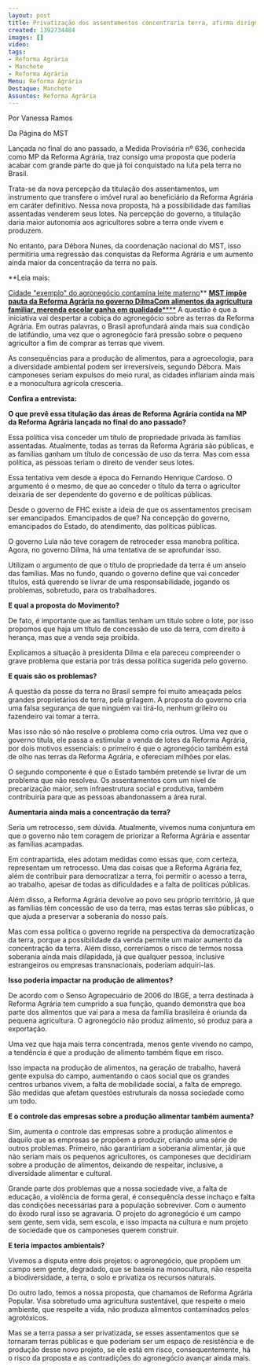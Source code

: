 ```yaml
---
layout: post
title: Privatização dos assentamentos concentraria terra, afirma dirigente
created: 1392734484
images: []
video: 
tags:
- Reforma Agrária
- Manchete
- Reforma Agrária
Menu: Reforma Agrária
Destaque: Manchete
Assuntos: Reforma Agrária
---
```



Por Vanessa Ramos

Da Página do MST

Lançada no final do ano passado, a Medida Provisória nº 636, conhecida como MP da Reforma Agrária, traz consigo uma proposta que poderia acabar com grande parte do que já foi conquistado na luta pela terra no Brasil.


Trata-se da nova percepção da titulação dos assentamentos, um instrumento que transfere o imóvel rural ao beneficiário da Reforma Agrária em caráter definitivo. Nessa nova proposta, há a possibilidade das famílias assentadas venderem seus lotes. Na percepção do governo, a titulação daria maior autonomia aos agricultores sobre a terra onde vivem e produzem.


No entanto, para Débora Nunes, da coordenação nacional do MST, isso permitiria uma regressão das conquistas da Reforma Agrária e um aumento ainda maior da concentração da terra no país.


**Leia mais:

[Cidade "exemplo" do agronegócio contamina leite materno](http://www.mst.org.br/node/15738)**
[**MST impõe pauta da Reforma Agrária no governo Dilma**](http://www.mst.org.br/node/15722)[**Com alimentos da agricultura familiar, merenda escolar ganha em qualidade**](http://www.mst.org.br/node/15742)[****](http://www.mst.org.br/node/15742)
A questão é que a iniciativa vai despertar a cobiça do agronegócio sobre as terras da Reforma Agrária. Em outras palavras, o Brasil aprofundará ainda mais sua condição de latifúndio, uma vez que o agronegócio fará pressão sobre o pequeno agricultor a fim de comprar as terras que vivem.


As consequências para a produção de alimentos, para a agroecologia, para a diversidade ambiental podem ser irreversíveis, segundo Débora. Mais camponeses seriam expulsos do meio rural, as cidades inflariam ainda mais e a monocultura agrícola cresceria.


**Confira a entrevista:**

**O que prevê essa titulação das áreas de Reforma Agrária contida na MP da Reforma Agrária lançada no final do ano passado?**


Essa política visa conceder um título de propriedade privada às famílias assentadas. Atualmente, todas as terras da Reforma Agrária são públicas, e as famílias ganham um título de concessão de uso da terra. Mas com essa política, as pessoas teriam o direito de vender seus lotes.


Essa tentativa vem desde a época do Fernando Henrique Cardoso. O argumento é o mesmo, de que ao conceder o título da terra o agricultor deixaria de ser dependente do governo e de políticas públicas.


Desde o governo de FHC existe a ideia de que os assentamentos precisam ser emancipados. Emancipados de que? Na concepção do governo, emancipados do Estado, do atendimento, das políticas públicas. 


O governo Lula não teve coragem de retroceder essa manobra política. Agora, no governo Dilma, há uma tentativa de se aprofundar isso.


Utilizam o argumento de que o título de propriedade da terra é um anseio das famílias. Mas no fundo, quando o governo define que vai conceder títulos, está querendo se livrar de uma responsabilidade, jogando os problemas, sobretudo, para os trabalhadores.


**E qual a proposta do Movimento?**

De fato, é importante que as famílias tenham um título sobre o lote, por isso propomos que haja um título de concessão de uso da terra, com direito à herança, mas que a venda seja proibida.


Explicamos a situação à presidenta Dilma e ela pareceu compreender o grave problema que estaria por trás dessa política sugerida pelo governo.


**E quais são os problemas?**

A questão da posse da terra no Brasil sempre foi muito ameaçada pelos grandes proprietários de terra, pela grilagem. A proposta do governo cria uma falsa segurança de que ninguém vai tirá-lo, nenhum grileiro ou fazendeiro vai tomar a terra. 


Mas isso não só não resolve o problema como cria outros. Uma vez que o governo titula, ele passa a estimular a venda de lotes da Reforma Agrária, por dois motivos essenciais: o primeiro é que o agronegócio também está de olho nas terras da Reforma Agrária, e ofereciam milhões por elas.


O segundo componente é que o Estado também pretende se livrar de um problema que não resolveu. Os assentamentos com um nível de precarização maior, sem infraestrutura social e produtiva, também contribuiria para que as pessoas abandonassem a área rural.


**Aumentaria ainda mais a concentração da terra?**

Seria um retrocesso, sem dúvida. Atualmente, vivemos numa conjuntura em que o governo não tem coragem de priorizar a Reforma Agrária e assentar as famílias acampadas. 


Em contrapartida, eles adotam medidas como essas que, com certeza, representam um retrocesso. Uma das coisas que a Reforma Agrária fez, além de contribuir para democratizar a terra, foi permitir o acesso a terra, ao trabalho, apesar de todas as dificuldades e a falta de políticas públicas. 


Além disso, a Reforma Agrária devolve ao povo seu próprio território, já que as famílias têm concessão de uso da terra, mas estas terras são públicas, o que ajuda a preservar a soberania do nosso país. 


Mas com essa política o governo regride na perspectiva da democratização da terra, porque a possibilidade da venda permite um maior aumento da concentração da terra. Além disso, correríamos o risco de termos nossa soberania ainda mais dilapidada, já que qualquer pessoa, inclusive estrangeiros ou empresas transnacionais, poderiam adquiri-las. 

**Isso poderia impactar na produção de alimentos?**

De acordo com o Senso Agropecuário de 2006 do IBGE, a terra destinada à Reforma Agrária tem cumprido a sua função, quando demonstra que boa parte dos alimentos que vai para a mesa da família brasileira é oriunda da pequena agricultura. O agronegócio não produz alimento, só produz para a exportação. 


Uma vez que haja mais terra concentrada, menos gente vivendo no campo, a tendência é que a produção de alimento também fique em risco. 


Isso impacta na produção de alimentos, na geração de trabalho, haverá gente expulsa do campo, aumentando o caos social que os grandes centros urbanos vivem, a falta de mobilidade social, a falta de emprego. São medidas que afetam questões estruturais da nossa sociedade como um todo.


**E o controle das empresas sobre a produção alimentar também aumenta?**

Sim, aumenta o controle das empresas sobre a produção alimentos e daquilo que as empresas se propõem a produzir, criando uma série de outros problemas. Primeiro, não garantiriam a soberania alimentar, já que não seriam mais os pequenos agricultores, os camponeses que decidiriam sobre a produção de alimentos, deixando de respeitar, inclusive, a diversidade alimentar e cultural. 


Grande parte dos problemas que a nossa sociedade vive, a falta de educação, a violência de forma geral, é consequência desse inchaço e falta das condições necessárias para a população sobreviver. Com o aumento do êxodo rural isso se agravaria. O projeto do agronegócio é um campo sem gente, sem vida, sem escola, e isso impacta na cultura e num projeto de sociedade que os camponeses querem construir.


**E teria impactos ambientais?**

Vivemos a disputa entre dois projetos: o agronegócio, que propõem um campo sem gente, degradado, que se baseia na monocultura, não respeita a biodiversidade, a terra, o solo e privatiza os recursos naturais.


Do outro lado, temos a nossa proposta, que chamamos de Reforma Agrária Popular. Visa sobretudo uma agricultura sustentável, que respeite o meio ambiente, que respeite a vida, não produza alimentos contaminados pelos agrotóxicos. 


Mas se a terra passa a ser privatizada, se esses assentamentos que se tornaram terras públicas e que poderiam ser um espaço de resistência e de produção desse novo projeto, se ele está em risco, consequentemente, há o risco da proposta e as contradições do agronegócio avançar ainda mais. 





 
